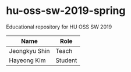 # hu-oss-sw-2019-spring
Educational repository for HU OSS SW 2019

| Name | Role |
|------|------|
|Jeongkyu Shin | Teach |
|Hayeong Kim   | Student |
